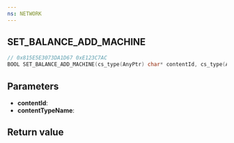 ```yaml
---
ns: NETWORK
---
```

## SET_BALANCE_ADD_MACHINE

```c
// 0x815E5E3073DA1D67 0xE123C7AC
BOOL SET_BALANCE_ADD_MACHINE(cs_type(AnyPtr) char* contentId, cs_type(AnyPtr) char* contentTypeName);
```

## Parameters
* **contentId**: 
* **contentTypeName**: 

## Return value
